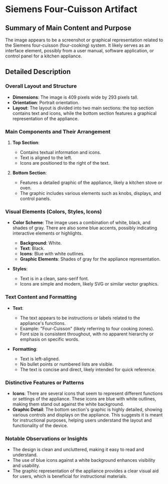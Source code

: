 # Siemens Four-Cuisson Artifact

## Summary of Main Content and Purpose
The image appears to be a screenshot or graphical representation related to the Siemens four-cuisson (four-cooking) system. It likely serves as an interface element, possibly from a user manual, software application, or control panel for a kitchen appliance.

## Detailed Description

### Overall Layout and Structure
- **Dimensions**: The image is 409 pixels wide by 293 pixels tall.
- **Orientation**: Portrait orientation.
- **Layout**: The layout is divided into two main sections: the top section contains text and icons, while the bottom section features a graphical representation of the appliance.

### Main Components and Their Arrangement
1. **Top Section**:
   - Contains textual information and icons.
   - Text is aligned to the left.
   - Icons are positioned to the right of the text.

2. **Bottom Section**:
   - Features a detailed graphic of the appliance, likely a kitchen stove or oven.
   - The graphic includes various elements such as knobs, displays, and control panels.

### Visual Elements (Colors, Styles, Icons)
- **Color Scheme**: The image uses a combination of white, black, and shades of gray. There are also some blue accents, possibly indicating interactive elements or highlights.
  - **Background**: White.
  - **Text**: Black.
  - **Icons**: Blue with white outlines.
  - **Graphic Elements**: Shades of gray for the appliance representation.

- **Styles**:
  - Text is in a clean, sans-serif font.
  - Icons are simple and modern, likely SVG or similar vector graphics.

### Text Content and Formatting
- **Text**:
  - The text appears to be instructions or labels related to the appliance's functions.
  - Example: "Four-Cuisson" (likely referring to four cooking zones).
  - Font size is consistent throughout, with no apparent hierarchy or emphasis on specific words.

- **Formatting**:
  - Text is left-aligned.
  - No bullet points or numbered lists are visible.
  - The text is concise and direct, likely intended for quick reference.

### Distinctive Features or Patterns
- **Icons**: There are several icons that seem to represent different functions or settings of the appliance. These icons are blue with white outlines, making them stand out against the white background.
- **Graphic Detail**: The bottom section's graphic is highly detailed, showing various controls and displays on the appliance. This suggests it is meant for instructional purposes, helping users understand the layout and functionality of the device.

### Notable Observations or Insights
- The design is clean and uncluttered, making it easy to read and understand.
- The use of blue icons against a white background enhances visibility and usability.
- The graphic representation of the appliance provides a clear visual aid for users, which is beneficial for instructional materials.